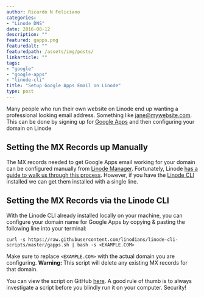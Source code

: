 ```yaml
---
author: Ricardo N Feliciano
categories:
- "Linode DNS"
date: 2016-08-12
description: ""
featured: gapps.png
featuredalt: ""
featuredpath: /assets/img/posts/
linkarticle: ""
tags:
- "google"
- "google-apps"
- "linode-cli"
title: "Setup Google Apps Email on Linode"
type: post
---
```


Many people who run their own website on Linode end up wanting a professional 
looking email address. Something like jane@mywebsite.com. This can be done by 
signing up for [Google Apps][gapps-link] and then configuring your domain on 
Linode

## Setting the MX Records up Manually
The MX records needed to get Google Apps email working for your domain can be 
configured manually from [Linode Manager][dns-manager-link]. Fortunately, 
Linode [has a guide to walk us through this process][linode-gapps-guide]. 
However, if you have the [Linode CLI][linode-cli] installed we can get them 
installed with a single line.

## Setting the MX Records via the Linode CLI
With the Linode CLI already installed locally on your machine, you can 
configure your domain name for Google Apps by copying & pasting the following 
line into your terminal:


```
curl -s https://raw.githubusercontent.com/linodians/linode-cli-scripts/master/gapps.sh | bash -s <EXAMPLE.COM>
```

Make sure to replace `<EXAMPLE.COM>` with the actual domain you are configuring. 
**Warning:** This script will delete any existing MX records for that domain.

You can view the script on GitHub [here][script-link]. A good rule of thumb is 
to always investigate a script before you blindly run it on your computer. 
Security!



[gapps-link]: https://apps.google.com/
[dns-manager-link]: https://manager.linode.com/dns
[linode-gapps-guide]: https://www.linode.com/docs/email/using-google-apps-for-email
[linode-cli]: https://www.linode.com/docs/platform/linode-cli
[script-link]: https://github.com/linodians/linode-cli-scripts/blob/master/gapps.sh
